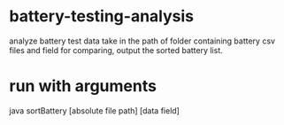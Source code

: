 # battery-testing-analysis
analyze battery test data
take in the path of folder containing battery csv files and field for comparing, output the sorted battery list.

# run with arguments
java sortBattery [absolute file path] [data field]

